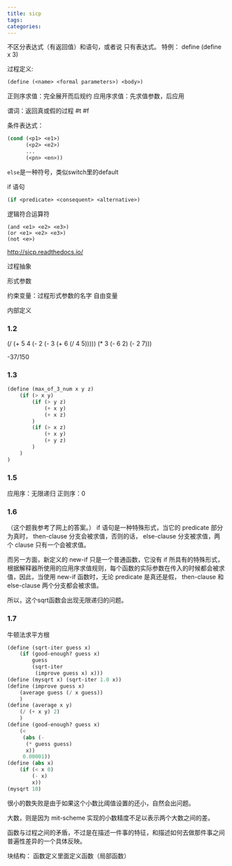```yaml
---
title: sicp
tags:
categories:
---
```


不区分表达式（有返回值）和语句，或者说 只有表达式。
特例：
define
(define x 3)

过程定义:
```lisp
(define (<name> <formal parameters>) <body>)
```

正则序求值：完全展开而后规约
应用序求值：先求值参数，后应用

谓词：返回真或假的过程
#t
#f

条件表达式：
```lisp
(cond (<p1> <e1>)
      (<p2> <e2>)
      ...
      (<pn> <en>))
```
`else`是一种符号，类似switch里的default

if 语句
```lisp
(if <predicate> <consequent> <alternative>)
```

逻辑符合运算符
```
(and <e1> <e2> <e3>)
(or <e1> <e2> <e3>)
(not <e>)
```

http://sicp.readthedocs.io/

过程抽象

形式参数

约束变量：过程形式参数的名字
自由变量

内部定义


### 1.2

(/ (+ 5 4 (- 2 (- 3 (+ 6 (/ 4 5))))) (* 3 (- 6 2) (- 2 7)))

-37/150

### 1.3

```lisp
(define (max_of_3_num x y z)
    (if (> x y)
        (if (> y z)
            (+ x y)
            (+ x z)
        )
        (if (> x z)
            (+ x y)
            (+ y z)
        )
    )
)
```

### 1.5

应用序：无限递归
正则序：0

### 1.6

（这个题我参考了网上的答案。）
if 语句是一种特殊形式，当它的 predicate 部分为真时， then-clause 分支会被求值，否则的话， else-clause 分支被求值，两个 clause 只有一个会被求值。

而另一方面，新定义的 new-if 只是一个普通函数，它没有 if 所具有的特殊形式，根据解释器所使用的应用序求值规则，每个函数的实际参数在传入的时候都会被求值，因此，当使用 new-if 函数时，无论 predicate 是真还是假， then-clause 和 else-clause 两个分支都会被求值。

所以，这个sqrt函数会出现无限递归的问题。

### 1.7

牛顿法求平方根

```lisp
(define (sqrt-iter guess x)
    (if (good-enough? guess x)
        guess
        (sqrt-iter
         (improve guess x) x)))
(define (mysqrt x) (sqrt-iter 1.0 x))
(define (improve guess x)
    (average guess (/ x guess))
    )
(define (average x y)
    (/ (+ x y) 2)
    )
(define (good-enough? guess x)
    (<
     (abs (-
      (* guess guess)
      x))
     0.00001))
(define (abs x)
    (if (< x 0)
        (- x)
        x))
(mysqrt 10)
```

很小的数失败是由于如果这个小数比阈值设置的还小，自然会出问题。

大数，则是因为 mit-scheme 实现的小数精度不足以表示两个大数之间的差。

函数与过程之间的矛盾，不过是在描述一件事的特征，和描述如何去做那件事之间普遍性差异的一个具体反映。

块结构：
函数定义里面定义函数（局部函数）